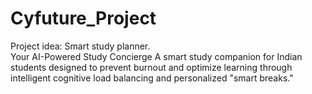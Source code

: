 # Cyfuture_Project
Project idea: Smart study planner.
<br/>
Your AI-Powered Study Concierge
A smart study companion for Indian students designed to prevent burnout and optimize learning through intelligent cognitive load balancing and personalized "smart breaks."
